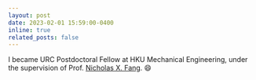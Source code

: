 ```yaml
---
layout: post
date: 2023-02-01 15:59:00-0400
inline: true
related_posts: false
---
```


I became URC Postdoctoral Fellow at HKU Mechanical Engineering, under the supervision of Prof. [Nicholas X. Fang](https://scholar.google.com.hk/citations?user=PcoqNjgAAAAJ&hl=en&oi=ao). :smile:
